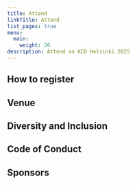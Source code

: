 ```yaml
---
title: Attend
linkTitle: Attend
list_pages: true
menu:
  main:
    weight: 20
description: Attend on KCD Helsinki 2025
---
```


## How to register

## Venue

## Diversity and Inclusion

## Code of Conduct

## Sponsors
